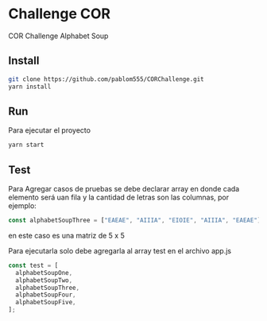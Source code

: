 # Challenge COR

COR Challenge Alphabet Soup

## Install

```bash
git clone https://github.com/pablom555/CORChallenge.git
yarn install
```

## Run

Para ejecutar el proyecto

```bash
yarn start
```

## Test

Para Agregar casos de pruebas se debe declarar array en donde cada elemento
será uan fila y la cantidad de letras son las columnas, por ejemplo:

```javascript
const alphabetSoupThree = ["EAEAE", "AIIIA", "EIOIE", "AIIIA", "EAEAE"];
```

en este caso es una matriz de 5 x 5

Para ejecutarla solo debe agregarla al array test en el archivo app.js

```javascript
const test = [
  alphabetSoupOne,
  alphabetSoupTwo,
  alphabetSoupThree,
  alphabetSoupFour,
  alphabetSoupFive,
];
```
